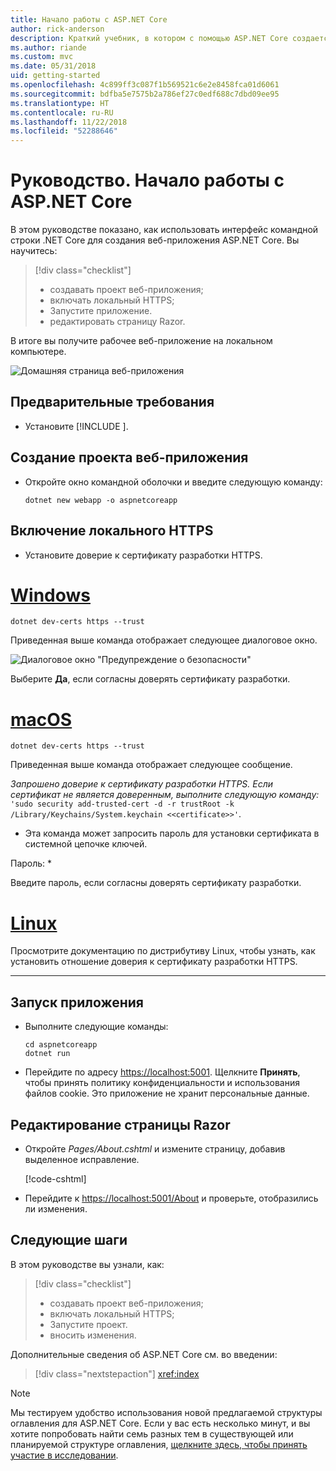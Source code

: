 ```yaml
---
title: Начало работы с ASP.NET Core
author: rick-anderson
description: Краткий учебник, в котором с помощью ASP.NET Core создается и запускается простое приложение Hello World.
ms.author: riande
ms.custom: mvc
ms.date: 05/31/2018
uid: getting-started
ms.openlocfilehash: 4c899ff3c087f1b569521c6e2e8458fca01d6061
ms.sourcegitcommit: bdfba5e7575b2a786ef27c0edf688c7dbd09ee95
ms.translationtype: HT
ms.contentlocale: ru-RU
ms.lasthandoff: 11/22/2018
ms.locfileid: "52288646"
---
```

# <a name="tutorial-get-started-with-aspnet-core"></a>Руководство. Начало работы с ASP.NET Core

В этом руководстве показано, как использовать интерфейс командной строки .NET Core для создания веб-приложения ASP.NET Core. Вы научитесь:

> [!div class="checklist"]
> * создавать проект веб-приложения;
> * включать локальный HTTPS;
> * Запустите приложение.
> * редактировать страницу Razor.

В итоге вы получите рабочее веб-приложение на локальном компьютере.

![Домашняя страница веб-приложения](_static/home-page.png)


## <a name="prerequisites"></a>Предварительные требования

* Установите [!INCLUDE [](~/includes/2.1-SDK.md)].

## <a name="create-a-web-app-project"></a>Создание проекта веб-приложения

* Откройте окно командной оболочки и введите следующую команду:

   ```console
   dotnet new webapp -o aspnetcoreapp
   ```

## <a name="enable-local-https"></a>Включение локального HTTPS

* Установите доверие к сертификату разработки HTTPS.

# <a name="windowstabwindows"></a>[Windows](#tab/windows)

  ```console
  dotnet dev-certs https --trust
  ```

  Приведенная выше команда отображает следующее диалоговое окно.

  ![Диалоговое окно "Предупреждение о безопасности"](_static/cert.png)

  Выберите **Да**, если согласны доверять сертификату разработки.

# <a name="macostabmacos"></a>[macOS](#tab/macos)

  ```console
  dotnet dev-certs https --trust
  ```

  Приведенная выше команда отображает следующее сообщение.

  *Запрошено доверие к сертификату разработки HTTPS. Если сертификат не является доверенным, выполните следующую команду:* `'sudo security add-trusted-cert -d -r trustRoot -k /Library/Keychains/System.keychain <<certificate>>'`.  
  * Эта команда может запросить пароль для установки сертификата в системной цепочке ключей.
  
  Пароль: *

  Введите пароль, если согласны доверять сертификату разработки.

# <a name="linuxtablinux"></a>[Linux](#tab/linux)

  Просмотрите документацию по дистрибутиву Linux, чтобы узнать, как установить отношение доверия к сертификату разработки HTTPS.
   
---

## <a name="run-the-app"></a>Запуск приложения

* Выполните следующие команды:

   ```console
   cd aspnetcoreapp
   dotnet run
   ```

* Перейдите по адресу [https://localhost:5001](https://localhost:5001). Щелкните **Принять**, чтобы принять политику конфиденциальности и использования файлов cookie. Это приложение не хранит персональные данные.

## <a name="edit-a-razor-page"></a>Редактирование страницы Razor

* Откройте *Pages/About.cshtml* и измените страницу, добавив выделенное исправление.

   [!code-cshtml[](sample/getting-started/about.cshtml?highlight=9)]

* Перейдите к [https://localhost:5001/About](https://localhost:5001/About) и проверьте, отобразились ли изменения.

## <a name="next-steps"></a>Следующие шаги

В этом руководстве вы узнали, как:

> [!div class="checklist"]
> * создавать проект веб-приложения;
> * включать локальный HTTPS;
> * Запустите проект.
> * вносить изменения.

Дополнительные сведения об ASP.NET Core см. во введении:

> [!div class="nextstepaction"]
> <xref:index>



> [!NOTE]
> Мы тестируем удобство использования новой предлагаемой структуры оглавления для ASP.NET Core.  Если у вас есть несколько минут, и вы хотите попробовать найти семь разных тем в существующей или планируемой структуре оглавления, [щелкните здесь, чтобы принять участие в исследовании](https://dpk4xbh5.optimalworkshop.com/treejack/aa11wn82).